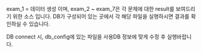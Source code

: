 exam_1 = 데이터 생성 이며,
exam_2 ~ exam_7은 각 문제에 대한 result를 보여드리기 위한 소스 입니다.
DB가 구성되어 있는 곳에서 각 해당 파일을 실행하시면 결과를 확인하실 수 있습니다.

DB connect 시, db_config에 있는 파일을 사용DB 정보에 맞게 수정 후 실행바랍니다.

